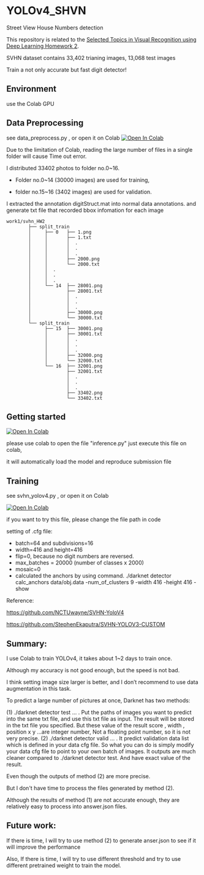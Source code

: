 # YOLOv4_SHVN
Street View House Numbers detection

This repository is related to the [Selected Topics in Visual Recognition using Deep Learning Homework 2](https://docs.google.com/presentation/d/1uPEuvBi3gyX7tq4MvuPp3d5JePWJa9rmVqfMcDrm4Mg/edit?usp=sharing).


SVHN dataset contains 33,402 trianing images, 13,068 test images

Train a not only accurate but fast digit detector!

## Environment
use the Colab GPU

## Data Preprocessing
see data_preprocess.py , or open it on Colab
[![Open In Colab](https://colab.research.google.com/assets/colab-badge.svg)](https://colab.research.google.com/drive/1RuxMFvekwhziB--v54F-6brp2BdqPIVq?usp=sharing)

Due to the limitation of Colab, reading the large number of files in a single folder will cause Time out error.

I distributed 33402 photos to folder no.0~16. 

* Folder no.0~14 (30000 images) are used for training,

* folder no.15~16 (3402 images) are used for validation.


I extracted the annotation digitStruct.mat into normal data annotations.
and generate txt file that recorded bbox infomation for each image

```
work1/svhn_HW2
        ├── split_train
        │     ├── 0   ├── 1.png
        │     │       ├── 1.txt
        │     │       │  .
        │     │       │  .
        │     │       │  .
        │     │       ├── 2000.png
        │     │       └── 2000.txt
        │     │  .     
        │     │  .     
        │     │  .
        │     └── 14  ├── 28001.png
        │             ├── 28001.txt
        │             │  .
        │             │  .
        │             │  .
        │             ├── 30000.png
        │             └── 30000.txt
        └── split_train
              ├── 15  ├── 30001.png
              │       ├── 30001.txt
              │       │  .
              │       │  .
              │       │  .
              │       ├── 32000.png
              │       └── 32000.txt
              └── 16  ├── 32001.png
                      ├── 32001.txt
                      │  .
                      │  .
                      │  .
                      ├── 33402.png
                      └── 33402.txt

```
## Getting started
[![Open In Colab](https://colab.research.google.com/assets/colab-badge.svg)](https://colab.research.google.com/drive/1mkPeyi8yzdhkvIJb29P_kWZWNkVgKbN8?usp=sharing)

please use colab to open the file "inference.py"
just execute this file on colab,

it will automatically load the model and reproduce submission file



## Training 
see svhn_yolov4.py , or open it on Colab

[![Open In Colab](https://colab.research.google.com/assets/colab-badge.svg)](https://colab.research.google.com/drive/1r4tfoWkZZJrGEVIUI72L6FJzK7y_m9K2?usp=sharing)

if you want to try this file, please change the file path in code

setting of .cfg file:
* batch=64 and subdivisions=16
* width=416 and height=416
* flip=0, because no digit numbers are reversed.
* max_batches = 20000 (number of classes x 2000)
* mosaic=0
* calculated the anchors by using command. 
  ./darknet detector calc_anchors data/obj.data -num_of_clusters 9 -width 416 -height 416 -show


Reference:

https://github.com/NCTUwayne/SVHN-YoloV4

https://github.com/StephenEkaputra/SVHN-YOLOV3-CUSTOM


## Summary:
I use Colab to train YOLOv4, it takes about 1~2 days to train once. 

Although my accuracy is not good enough, but the speed is not bad.

I think setting image size larger is better, and I don’t recommend to use data augmentation in this task.

To predict a large number of pictures at once, Darknet has two methods:

(1)	 ./darknet detector test … . 
Put the paths of images you want to predict into the same txt file, and use this txt file as input.
The result will be stored in the txt file you specified. But these value of the result score , width , position x y …are integer number, Not a floating point number, so it is not very precise.
(2)	./darknet detector valid … .
It predict validation data list which is defined in your data cfg file. So what you can do is simply modify your data cfg file to point to your own batch of images. 
It outputs are much cleaner compared to ./darknet detector test. And have exact value of the result.
	
  Even though the outputs of method (2) are more precise. 
  
  But I don't have time to process the files generated by method (2). 
  
  Although the results of method (1) are not accurate enough, they are relatively easy to process into answer.json files.
  


## Future work:

If there is time, I will try to use method (2) to generate anser.json to see if it will improve the performance

Also, If there is time, I will try to use different threshold and try to use different pretrained weight to train the model.
